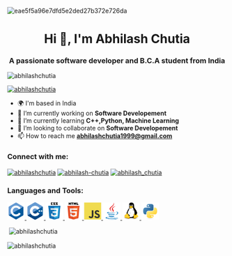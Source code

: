 ![eae5f5a96e7dfd5e2ded27b372e726da](https://user-images.githubusercontent.com/75405213/192159395-949d5525-d451-4931-826d-6e4b7b365c1f.jpg)
<h1 align="center">Hi 👋, I'm Abhilash Chutia</h1>
<h3 align="center">A passionate software developer and B.C.A student from India</h3>

<p align="left"> <img src="https://komarev.com/ghpvc/?username=abhilashchutia&label=Profile%20views&color=0e75b6&style=flat" alt="abhilashchutia" /> </p>
<p align="left"> <a href="https://twitter.com/abhilashchutia" target="blank"><img src="https://img.shields.io/twitter/follow/abhilashchutia?logo=twitter&style=for-the-badge" alt="abhilashchutia" /></a> </p>

- 🌍  I'm based in India
- 🔭 I’m currently working on **Software Developement**
- 🌱 I’m currently learning **C++,Python, Machine Learning**
- 👯 I’m looking to collaborate on **Software Developement**
- 📫 How to reach me **abhilashchutia1999@gmail.com**

<h3 align="left">Connect with me:</h3>
<p align="left">
<a href="https://twitter.com/abhilashchutia" target="blank"><img align="center" src="https://raw.githubusercontent.com/rahuldkjain/github-profile-readme-generator/master/src/images/icons/Social/twitter.svg" alt="abhilashchutia" height="30" width="40" /></a>
<a href="https://linkedin.com/in/abhilash-chutia" target="blank"><img align="center" src="https://raw.githubusercontent.com/rahuldkjain/github-profile-readme-generator/master/src/images/icons/Social/linked-in-alt.svg" alt="abhilash-chutia" height="30" width="40" /></a>
<a href="https://instagram.com/abhilash_chutia" target="blank"><img align="center" src="https://raw.githubusercontent.com/rahuldkjain/github-profile-readme-generator/master/src/images/icons/Social/instagram.svg" alt="abhilash_chutia" height="30" width="40" /></a>
</p>

<h3 align="left">Languages and Tools:</h3>
<p align="left"> <a href="https://www.cprogramming.com/" target="_blank" rel="noreferrer"> <img src="https://raw.githubusercontent.com/devicons/devicon/master/icons/c/c-original.svg" alt="c" width="40" height="40"/> </a> <a href="https://www.w3schools.com/cpp/" target="_blank" rel="noreferrer"> <img src="https://raw.githubusercontent.com/devicons/devicon/master/icons/cplusplus/cplusplus-original.svg" alt="cplusplus" width="40" height="40"/> </a> <a href="https://www.w3schools.com/css/" target="_blank" rel="noreferrer"> <img src="https://raw.githubusercontent.com/devicons/devicon/master/icons/css3/css3-original-wordmark.svg" alt="css3" width="40" height="40"/> </a> <a href="https://www.w3.org/html/" target="_blank" rel="noreferrer"> <img src="https://raw.githubusercontent.com/devicons/devicon/master/icons/html5/html5-original-wordmark.svg" alt="html5" width="40" height="40"/> <img src="https://raw.githubusercontent.com/devicons/devicon/master/icons/javascript/javascript-original.svg" alt="javascript" width="40" height="40"/> </a> <a href="https://www.java.com" target="_blank" rel="noreferrer"> <img src="https://raw.githubusercontent.com/devicons/devicon/master/icons/java/java-original.svg" alt="java" width="40" height="40"/> </a> <a href="https://developer.mozilla.org/en-US/docs/Web/JavaScript" target="_blank" rel="noreferrer"> <img</a> <a href="https://www.linux.org/" target="_blank" rel="noreferrer"> <img src="https://raw.githubusercontent.com/devicons/devicon/master/icons/linux/linux-original.svg" alt="linux" width="40" height="40"/> </a> <a href="https://www.python.org" target="_blank" rel="noreferrer"> <img src="https://raw.githubusercontent.com/devicons/devicon/master/icons/python/python-original.svg" alt="python" width="40" height="40"/> </a> </p>


<p>&nbsp;<img align="center" src="https://github-readme-stats.vercel.app/api?username=abhilashchutia&show_icons=true&locale=en" alt="abhilashchutia" /></p>

<p><img align="center" src="https://github-readme-streak-stats.herokuapp.com/?user=abhilashchutia&" alt="abhilashchutia" /></p>
